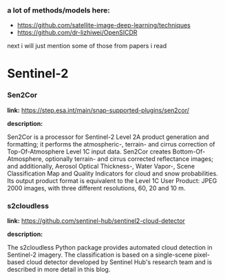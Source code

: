 ### a lot of methods/models here: 
- https://github.com/satellite-image-deep-learning/techniques
- https://github.com/dr-lizhiwei/OpenSICDR

next i will just mention some of those from papers i read

# Sentinel-2

### Sen2Cor

**link:** 
https://step.esa.int/main/snap-supported-plugins/sen2cor/

**description:** 

Sen2Cor is a processor for Sentinel-2 Level 2A product generation and formatting; it performs the atmospheric-, terrain- and cirrus correction of Top-Of-Atmosphere Level 1C input data. Sen2Cor creates Bottom-Of-Atmosphere, optionally terrain- and cirrus corrected reflectance images; and additionally, Aerosol Optical Thickness-, Water Vapor-, Scene Classification Map and Quality Indicators for cloud and snow probabilities. Its output product format is equivalent to the Level 1C User Product: JPEG 2000 images, with three different resolutions, 60, 20 and 10 m.

### s2cloudless

**link:** 
https://github.com/sentinel-hub/sentinel2-cloud-detector

**description:** 

The s2cloudless Python package provides automated cloud detection in Sentinel-2 imagery. The classification is based on a single-scene pixel-based cloud detector developed by Sentinel Hub's research team and is described in more detail in this blog.
